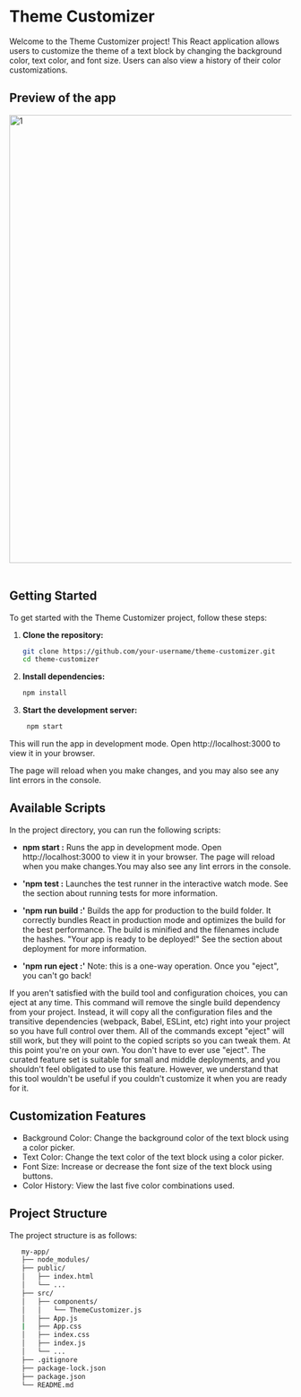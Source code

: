 # Theme Customizer

Welcome to the Theme Customizer project! This React application allows users to customize the theme of a text block by changing the background color, text color, and font size. Users can also view a history of their color customizations.

## Preview of the app

<img width="800" alt="1" src="https://github.com/user-attachments/assets/403535f6-a106-4492-bd29-8cd9debb6bf0" > <br> <br>

## Getting Started

To get started with the Theme Customizer project, follow these steps:

1. **Clone the repository:**
   ```sh
   git clone https://github.com/your-username/theme-customizer.git
   cd theme-customizer


 2. **Install dependencies:**
    ```sh
    npm install

  3. **Start the development server:**
     ```sh
      npm start

This will run the app in development mode. Open http://localhost:3000 to view it in your browser.

The page will reload when you make changes, and you may also see any lint errors in the console.

## Available Scripts

In the project directory, you can run the following scripts:

* **npm start :** Runs the app in development mode. Open http://localhost:3000 to view it in your browser. The page will reload when you make changes.You may also see any lint errors in the console.

* **'npm test :** Launches the test runner in the interactive watch mode. See the section about running tests for more information.

* **'npm run build :'** Builds the app for production to the build folder. It correctly bundles React in production mode and optimizes the build for the best performance. The build is minified and the filenames include the hashes. "Your app is ready to be deployed!" See the section about deployment for more information.

* **'npm run eject :'** Note: this is a one-way operation. Once you "eject", you can't go back!

If you aren't satisfied with the build tool and configuration choices, you can eject at any time. This command will remove the single build dependency from your project. Instead, it will copy all the configuration files and the transitive dependencies (webpack, Babel, ESLint, etc) right into your project so you have full control over them. All of the commands except "eject" will still work, but they will point to the copied scripts so you can tweak them. At this point you're on your own. 
You don't have to ever use "eject". The curated feature set is suitable for small and middle deployments, and you shouldn't feel obligated to use this feature. However, we understand that this tool wouldn't be useful if you couldn't customize it when you are ready for it.

## Customization Features

* Background Color: Change the background color of the text block using a color picker.
* Text Color: Change the text color of the text block using a color picker.
* Font Size: Increase or decrease the font size of the text block using buttons.
* Color History: View the last five color combinations used.

## Project Structure
The project structure is as follows:

 ```sh
    my-app/
    ├── node_modules/
    ├── public/
    │   ├── index.html
    │   └── ...
    ├── src/
    │   ├── components/
    │   │   └── ThemeCustomizer.js
    │   ├── App.js
    |   ├── App.css
    │   ├── index.css
    │   ├── index.js
    │   └── ...
    ├── .gitignore
    ├── package-lock.json
    ├── package.json
    └── README.md







